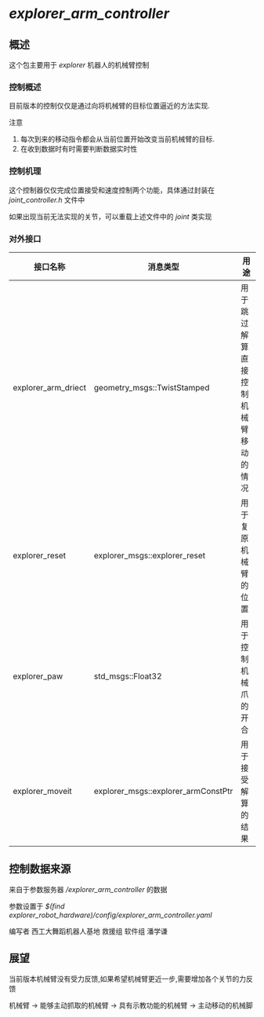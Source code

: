# *explorer_arm_controller*

## 概述

这个包主要用于 *explorer* 机器人的机械臂控制

### 控制概述

目前版本的控制仅仅是通过向将机械臂的目标位置逼近的方法实现.

注意
1. 每次到来的移动指令都会从当前位置开始改变当前机械臂的目标.
2. 在收到数据时有时需要判断数据实时性

### 控制机理

这个控制器仅仅完成位置接受和速度控制两个功能，具体通过封装在 _joint_controller.h_ 文件中

如果出现当前无法实现的关节，可以重载上述文件中的 _joint_ 类实现

### 对外接口

| 接口名称                | 消息类型                                | 用途                 |
| ------------------- | ----------------------------------- | ------------------ |
| explorer_arm_driect | geometry_msgs::TwistStamped         | 用于跳过解算直接控制机械臂移动的情况 |
| explorer_reset      | explorer_msgs::explorer_reset       | 用于复原机械臂的位置         |
| explorer_paw        | std_msgs::Float32                   | 用于控制机械爪的开合         |
| explorer_moveit     | explorer_msgs::explorer_armConstPtr | 用于接受解算的结果          |

## 控制数据来源

来自于参数服务器 */explorer_arm_controller* 的数据

参数设置于 *$(find explorer_robot_hardware)/config/explorer_arm_controller.yaml* 

编写者 西工大舞蹈机器人基地 救援组 软件组 潘学谦

## 展望

当前版本机械臂没有受力反馈,如果希望机械臂更近一步,需要增加各个关节的力反馈

机械臂 $\to$ 能够主动抓取的机械臂 $\to$ 具有示教功能的机械臂 $\to$ 主动移动的机械脚 
